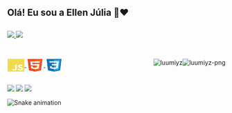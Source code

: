 ## Olá! Eu sou a Ellen Júlia 👋❤

##

<div>
  <a href="https://github.com/luumiyz">
  <img height="160em" src="https://github-readme-stats.vercel.app/api?username=luumiyz&show_icons=true&theme=tokyonight&include_all_commits=true&count_private=true"/>
  <img height="160em" src="https://github-readme-stats.vercel.app/api/top-langs/?username=luumiyz&layout=compact&langs_count=7&theme=tokyonight"/>
</div>
  
##
  
<div style="display: inline_block"><br>
  <img align="center" alt="luumiyz-Js" height="30" width="40" src="https://raw.githubusercontent.com/devicons/devicon/master/icons/javascript/javascript-plain.svg">
  <img align="center" alt="luumiyz-HTML" height="30" width="40" src="https://raw.githubusercontent.com/devicons/devicon/master/icons/html5/html5-original.svg">
  <img align="center" alt="luumiyz-CSS" height="30" width="40" src="https://raw.githubusercontent.com/devicons/devicon/master/icons/css3/css3-original.svg">
  
  <img align="right" alt="luumiyz-png" src="https://media.discordapp.net/attachments/516361447702265885/1063979921778684074/download20230106211916.png">
  <img align="right" src="https://komarev.com/ghpvc/?username=luumiyz&color=yellow" alt="luumiyz"/>
  
##
</div>

##
  
<div>
  
  <a href="https://instagram.com/luumiyz" target="_blank"><img src="https://img.shields.io/badge/-Instagram-%23E4405F?style=for-the-badge&logo=instagram&logoColor=white" target="_blank"></a>
  <a href = "ellenjuliarios@gmail.com"><img src="https://img.shields.io/badge/Gmail-D14836?style=for-the-badge&logo=gmail&logoColor=white" target="_blank"></a>
  <a href="https://www.linkedin.com/in/ellenjuliarios/" target="_blank"><img src="https://img.shields.io/badge/-LinkedIn-%230077B5?style=for-the-badge&logo=linkedin&logoColor=white" target="_blank"></a>

</div>
  
 ![Snake animation](https://github.com/luumiyz/luumiyz/blob/output/github-contribution-grid-snake.svg)
